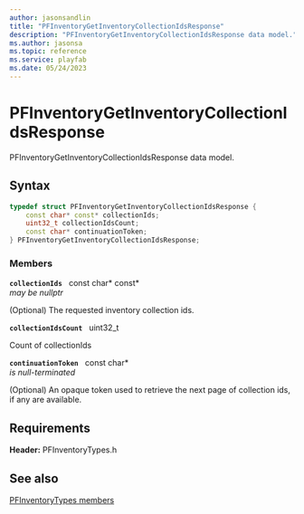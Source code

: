 ```yaml
---
author: jasonsandlin
title: "PFInventoryGetInventoryCollectionIdsResponse"
description: "PFInventoryGetInventoryCollectionIdsResponse data model."
ms.author: jasonsa
ms.topic: reference
ms.service: playfab
ms.date: 05/24/2023
---
```


# PFInventoryGetInventoryCollectionIdsResponse  

PFInventoryGetInventoryCollectionIdsResponse data model.  

## Syntax  
  
```cpp
typedef struct PFInventoryGetInventoryCollectionIdsResponse {  
    const char* const* collectionIds;  
    uint32_t collectionIdsCount;  
    const char* continuationToken;  
} PFInventoryGetInventoryCollectionIdsResponse;  
```
  
### Members  
  
**`collectionIds`** &nbsp; const char* const*  
*may be nullptr*  
  
(Optional) The requested inventory collection ids.
  
**`collectionIdsCount`** &nbsp; uint32_t  
  
Count of collectionIds
  
**`continuationToken`** &nbsp; const char*  
*is null-terminated*  
  
(Optional) An opaque token used to retrieve the next page of collection ids, if any are available.
  
  
## Requirements  
  
**Header:** PFInventoryTypes.h
  
## See also  
[PFInventoryTypes members](../pfinventorytypes_members.md)  

  
  
